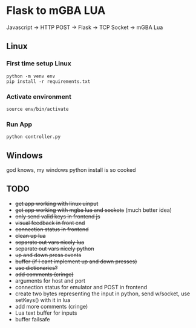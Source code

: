 # Flask to mGBA LUA

Javascript -> HTTP POST -> Flask -> TCP Socket -> mGBA Lua

## Linux

### First time setup Linux

```
python -m venv env
pip install -r requirements.txt
```

### Activate environment

```
source env/bin/activate
```

### Run App

`python controller.py`

## Windows

god knows, my windows python install is so cooked

## TODO

* ~~get app working with linux uinput~~
* ~~get app working with mgba lua and sockets~~ (much better idea)
* ~~only send valid keys in frontend js~~
* ~~visual feedback in front end~~
* ~~connection status in frontend~~
* ~~clean up lua~~
* ~~separate out vars nicely lua~~
* ~~separate out vars nicely python~~
* ~~up and down press events~~
* ~~buffer (if I cant implement up and down presses)~~
* ~~use dictionaries?~~
* ~~add comments (cringe)~~
* arguments for host and port
* connection status for emulator and POST in frontend
* create two bytes representing the input in python, send w/socket, use setKeys() with it in lua
* add more comments (cringe)
* Lua text buffer for inputs
* buffer failsafe

